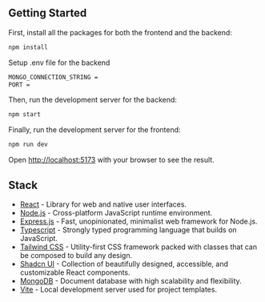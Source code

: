 ## Getting Started

First, install all the packages for both the frontend and the backend:

```bash
npm install
``` 

Setup .env file for the backend

```bash
MONGO_CONNECTION_STRING =
PORT =
```

Then, run the development server for the backend:

```bash
npm start

```

Finally, run the development server for the frontend:

```bash
npm run dev
```

Open [http://localhost:5173](http://localhost:5173) with your browser to see the result.

## Stack

- [React](https://react.dev/) - Library for web and native user interfaces.
- [Node.js](https://nodejs.org/en) - Cross-platform JavaScript runtime environment.
- [Express.js](https://expressjs.com/) - Fast, unopinionated, minimalist web framework for Node.js.
- [Typescript](https://www.typescriptlang.org/) - Strongly typed programming language that builds on JavaScript.
- [Tailwind CSS](https://tailwindcss.com/) - Utility-first CSS framework packed with classes that can be composed to build any design. 
- [Shadcn UI](https://ui.shadcn.com/) - Collection of beautifully designed, accessible, and customizable React components.
- [MongoDB](https://www.mongodb.com/) - Document database with high scalability and flexibility.
- [Vite](https://vitejs.dev/) - Local development server used for project templates.
